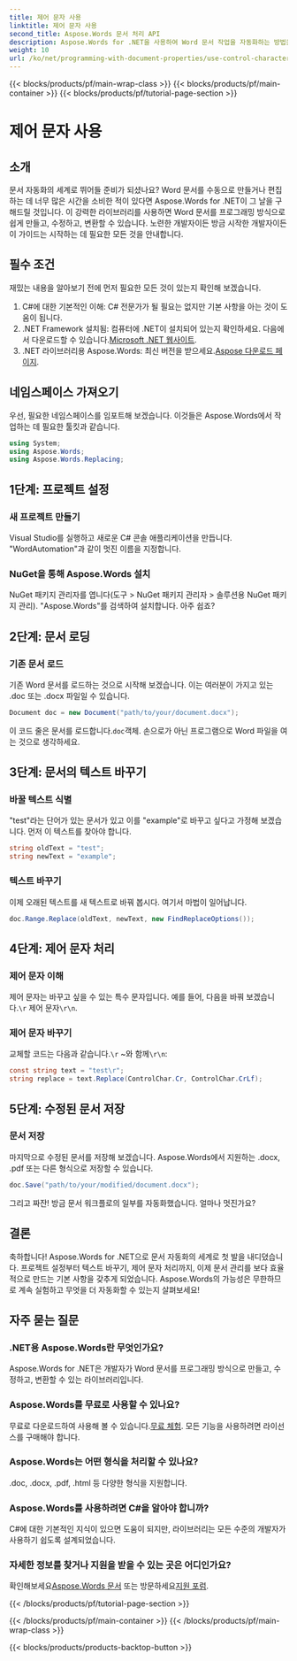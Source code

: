 ```yaml
---
title: 제어 문자 사용
linktitle: 제어 문자 사용
second_title: Aspose.Words 문서 처리 API
description: Aspose.Words for .NET을 사용하여 Word 문서 작업을 자동화하는 방법을 알아보세요. 이 가이드에서는 설정, 텍스트 대체 등을 다루어 워크플로를 효율적으로 만듭니다.
weight: 10
url: /ko/net/programming-with-document-properties/use-control-characters/
---
```


{{< blocks/products/pf/main-wrap-class >}}
{{< blocks/products/pf/main-container >}}
{{< blocks/products/pf/tutorial-page-section >}}

# 제어 문자 사용

## 소개

문서 자동화의 세계로 뛰어들 준비가 되셨나요? Word 문서를 수동으로 만들거나 편집하는 데 너무 많은 시간을 소비한 적이 있다면 Aspose.Words for .NET이 그 날을 구해드릴 것입니다. 이 강력한 라이브러리를 사용하면 Word 문서를 프로그래밍 방식으로 쉽게 만들고, 수정하고, 변환할 수 있습니다. 노련한 개발자이든 방금 시작한 개발자이든 이 가이드는 시작하는 데 필요한 모든 것을 안내합니다.

## 필수 조건

재밌는 내용을 알아보기 전에 먼저 필요한 모든 것이 있는지 확인해 보겠습니다.

1. C#에 대한 기본적인 이해: C# 전문가가 될 필요는 없지만 기본 사항을 아는 것이 도움이 됩니다.
2. .NET Framework 설치됨: 컴퓨터에 .NET이 설치되어 있는지 확인하세요. 다음에서 다운로드할 수 있습니다.[Microsoft .NET 웹사이트](https://dotnet.microsoft.com/download).
3.  .NET 라이브러리용 Aspose.Words: 최신 버전을 받으세요.[Aspose 다운로드 페이지](https://releases.aspose.com/words/net/).

## 네임스페이스 가져오기

우선, 필요한 네임스페이스를 임포트해 보겠습니다. 이것들은 Aspose.Words에서 작업하는 데 필요한 툴킷과 같습니다.

```csharp
using System;
using Aspose.Words;
using Aspose.Words.Replacing;
```

## 1단계: 프로젝트 설정

### 새 프로젝트 만들기

Visual Studio를 실행하고 새로운 C# 콘솔 애플리케이션을 만듭니다. "WordAutomation"과 같이 멋진 이름을 지정합니다.

### NuGet을 통해 Aspose.Words 설치

NuGet 패키지 관리자를 엽니다(도구 > NuGet 패키지 관리자 > 솔루션용 NuGet 패키지 관리). "Aspose.Words"를 검색하여 설치합니다. 아주 쉽죠?

## 2단계: 문서 로딩

### 기존 문서 로드

기존 Word 문서를 로드하는 것으로 시작해 보겠습니다. 이는 여러분이 가지고 있는 .doc 또는 .docx 파일일 수 있습니다.

```csharp
Document doc = new Document("path/to/your/document.docx");
```

 이 코드 줄은 문서를 로드합니다.`doc`객체. 손으로가 아닌 프로그램으로 Word 파일을 여는 것으로 생각하세요.

## 3단계: 문서의 텍스트 바꾸기

### 바꿀 텍스트 식별

"test"라는 단어가 있는 문서가 있고 이를 "example"로 바꾸고 싶다고 가정해 보겠습니다. 먼저 이 텍스트를 찾아야 합니다.

```csharp
string oldText = "test";
string newText = "example";
```

### 텍스트 바꾸기

이제 오래된 텍스트를 새 텍스트로 바꿔 봅시다. 여기서 마법이 일어납니다.

```csharp
doc.Range.Replace(oldText, newText, new FindReplaceOptions());
```

## 4단계: 제어 문자 처리

### 제어 문자 이해

 제어 문자는 바꾸고 싶을 수 있는 특수 문자입니다. 예를 들어, 다음을 바꿔 보겠습니다.`\r` 제어 문자`\r\n`.

### 제어 문자 바꾸기

 교체할 코드는 다음과 같습니다.`\r` ~와 함께`\r\n`:

```csharp
const string text = "test\r";
string replace = text.Replace(ControlChar.Cr, ControlChar.CrLf);
```

## 5단계: 수정된 문서 저장

### 문서 저장

마지막으로 수정된 문서를 저장해 보겠습니다. Aspose.Words에서 지원하는 .docx, .pdf 또는 다른 형식으로 저장할 수 있습니다.

```csharp
doc.Save("path/to/your/modified/document.docx");
```

그리고 짜잔! 방금 문서 워크플로의 일부를 자동화했습니다. 얼마나 멋진가요?

## 결론

축하합니다! Aspose.Words for .NET으로 문서 자동화의 세계로 첫 발을 내디뎠습니다. 프로젝트 설정부터 텍스트 바꾸기, 제어 문자 처리까지, 이제 문서 관리를 보다 효율적으로 만드는 기본 사항을 갖추게 되었습니다. Aspose.Words의 가능성은 무한하므로 계속 실험하고 무엇을 더 자동화할 수 있는지 살펴보세요!

## 자주 묻는 질문

### .NET용 Aspose.Words란 무엇인가요?
Aspose.Words for .NET은 개발자가 Word 문서를 프로그래밍 방식으로 만들고, 수정하고, 변환할 수 있는 라이브러리입니다.

### Aspose.Words를 무료로 사용할 수 있나요?
 무료로 다운로드하여 사용해 볼 수 있습니다.[무료 체험](https://releases.aspose.com/). 모든 기능을 사용하려면 라이선스를 구매해야 합니다.

### Aspose.Words는 어떤 형식을 처리할 수 있나요?
.doc, .docx, .pdf, .html 등 다양한 형식을 지원합니다.

### Aspose.Words를 사용하려면 C#을 알아야 합니까?
C#에 대한 기본적인 지식이 있으면 도움이 되지만, 라이브러리는 모든 수준의 개발자가 사용하기 쉽도록 설계되었습니다.

### 자세한 정보를 찾거나 지원을 받을 수 있는 곳은 어디인가요?
 확인해보세요[Aspose.Words 문서](https://reference.aspose.com/words/net/) 또는 방문하세요[지원 포럼](https://forum.aspose.com/c/words/8).

{{< /blocks/products/pf/tutorial-page-section >}}

{{< /blocks/products/pf/main-container >}}
{{< /blocks/products/pf/main-wrap-class >}}

{{< blocks/products/products-backtop-button >}}
